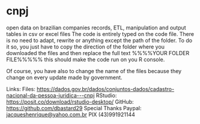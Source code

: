 # cnpj
open data on brazilian companies records, ETL, manipulation and output tables in csv or excel files
The code is entirely typed on the code file. There is no need to adapt, rewrite or anything except the path of the folder.
To do it so, you just have to copy the direction of the folder where you downloaded the files and then replace the full text
%%%%YOUR FOLDER FILE%%%%% this should make the code run on you R console.

Of course, you have also to change the name of the files because they change on every update made by government.

Links:
Files:
https://dados.gov.br/dados/conjuntos-dados/cadastro-nacional-da-pessoa-juridica---cnpj
RStudio:
https://posit.co/download/rstudio-desktop/
GitHub:
https://github.com/dbastard29
Special Thanks Paypal:
jacqueshenrique@yahoo.com.br
PIX
(43)991921144
